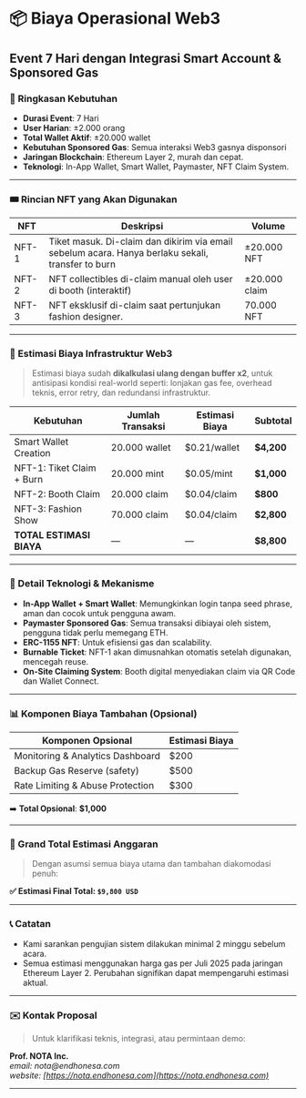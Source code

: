 # 📦 Biaya Operasional Web3
## Event 7 Hari dengan Integrasi Smart Account & Sponsored Gas

### 📌 Ringkasan Kebutuhan

- **Durasi Event**: 7 Hari
- **User Harian**: ±2.000 orang
- **Total Wallet Aktif**: ±20.000 wallet
- **Kebutuhan Sponsored Gas**: Semua interaksi Web3 gasnya disponsori
- **Jaringan Blockchain**: Ethereum Layer 2, murah dan cepat.
- **Teknologi**: In-App Wallet, Smart Wallet, Paymaster, NFT Claim System.

---

### 🎟️ Rincian NFT yang Akan Digunakan

| NFT     | Deskripsi                                                                 | Volume         |
|---------|---------------------------------------------------------------------------|----------------|
| NFT-1   | Tiket masuk. Di-claim dan dikirim via email sebelum acara. Hanya berlaku sekali, transfer to burn | ±20.000 NFT    |
| NFT-2   | NFT collectibles di-claim manual oleh user di booth (interaktif)          | ±20.000 claim  |
| NFT-3   | NFT eksklusif di-claim saat pertunjukan fashion designer.                          | 70.000 NFT     |

---

### 🧮 Estimasi Biaya Infrastruktur Web3

> Estimasi biaya sudah **dikalkulasi ulang dengan buffer x2**, untuk antisipasi kondisi real-world seperti: lonjakan gas fee, overhead teknis, error retry, dan redundansi infrastruktur.

| Kebutuhan                     | Jumlah Transaksi | Estimasi Biaya | Subtotal     |
|------------------------------|------------------|----------------|--------------|
| Smart Wallet Creation        | 20.000 wallet     | $0.21/wallet   | **$4,200**   |
| NFT-1: Tiket Claim + Burn         | 20.000 mint       | $0.05/mint     | **$1,000**     |
| NFT-2: Booth Claim           | 20.000 claim      | $0.04/claim    | **$800**   |
| NFT-3: Fashion Show          | 70.000 claim      | $0.04/claim    | **$2,800**   |
| **TOTAL ESTIMASI BIAYA**     | —                | —              | **$8,800**   |

---

### 🔐 Detail Teknologi & Mekanisme

- **In-App Wallet + Smart Wallet**: Memungkinkan login tanpa seed phrase, aman dan cocok untuk pengguna awam.
- **Paymaster Sponsored Gas**: Semua transaksi dibiayai oleh sistem, pengguna tidak perlu memegang ETH.
- **ERC-1155 NFT**: Untuk efisiensi gas dan scalability.
- **Burnable Ticket**: NFT-1 akan dimusnahkan otomatis setelah digunakan, mencegah reuse.
- **On-Site Claiming System**: Booth digital menyediakan claim via QR Code dan Wallet Connect.

---

### 📊 Komponen Biaya Tambahan (Opsional)

| Komponen Opsional                | Estimasi Biaya |
|----------------------------------|----------------|
| Monitoring & Analytics Dashboard | $200           |
| Backup Gas Reserve (safety)      | $500           |
| Rate Limiting & Abuse Protection | $300           |

➡️ **Total Opsional**: **$1,000**

---

### 🧾 Grand Total Estimasi Anggaran

> Dengan asumsi semua biaya utama dan tambahan diakomodasi penuh:

**✅ Estimasi Final Total: `$9,800 USD`**

---

### 📞 Catatan

- Kami sarankan pengujian sistem dilakukan minimal 2 minggu sebelum acara.
- Semua estimasi menggunakan harga gas per Juli 2025 pada jaringan Ethereum Layer 2. Perubahan signifikan dapat mempengaruhi estimasi aktual.

---

### ✉️ Kontak Proposal

> Untuk klarifikasi teknis, integrasi, atau permintaan demo:

**Prof. NOTA Inc.**  
_email: nota@endhonesa.com_  
_website: [https://nota.endhonesa.com](https://nota.endhonesa.com)_

---